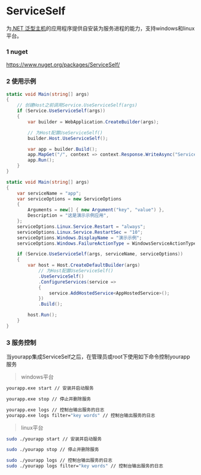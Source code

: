# ServiceSelf
为[.NET 泛型主机](https://learn.microsoft.com/zh-cn/dotnet/core/extensions/generic-host)的应用程序提供自安装为服务进程的能力，支持windows和linux平台。

### 1 nuget
https://www.nuget.org/packages/ServiceSelf/

### 2 使用示例
```csharp
static void Main(string[] args)
{
    // 创建Host之前调用Service.UseServiceSelf(args)
    if (Service.UseServiceSelf(args))
    {
        var builder = WebApplication.CreateBuilder(args);

        // 为Host配置UseServiceSelf()
        builder.Host.UseServiceSelf();

        var app = builder.Build();
        app.MapGet("/", context => context.Response.WriteAsync("ServiceSelf"));
        app.Run();
    }
}
```

```csharp
static void Main(string[] args)
{
    var serviceName = "app";
    var serviceOptions = new ServiceOptions
    {
        Arguments = new[] { new Argument("key", "value") },
        Description = "这是演示示例应用",
    };
    serviceOptions.Linux.Service.Restart = "always";
    serviceOptions.Linux.Service.RestartSec = "10";
    serviceOptions.Windows.DisplayName = "演示示例";
    serviceOptions.Windows.FailureActionType = WindowsServiceActionType.Restart;

    if (Service.UseServiceSelf(args, serviceName, serviceOptions))
    {
        var host = Host.CreateDefaultBuilder(args)
            // 为Host配置UseServiceSelf()
            .UseServiceSelf()
            .ConfigureServices(service =>
            {
                service.AddHostedService<AppHostedService>();
            })
            .Build();

        host.Run();
    }
}
```

### 3 服务控制
当yourapp集成ServiceSelf之后，在管理员或root下使用如下命令控制yourapp服务

> windows平台

```bat
yourapp.exe start // 安装并启动服务
```

```bat
yourapp.exe stop // 停止并删除服务
```

```bat
yourapp.exe logs // 控制台输出服务的日志
yourapp.exe logs filter="key words" // 控制台输出服务的日志
```

> linux平台

```bash
sudo ./yourapp start // 安装并启动服务
```

```bash
sudo ./yourapp stop // 停止并删除服务
```

```bash
sudo ./yourapp logs // 控制台输出服务的日志
sudo ./yourapp logs filter="key words" // 控制台输出服务的日志
```